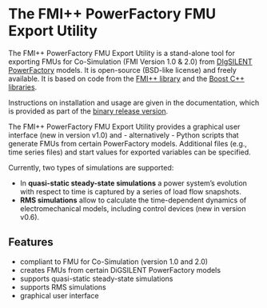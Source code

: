 # The FMI++ PowerFactory FMU Export Utility

The FMI++ PowerFactory FMU Export Utility is a stand-alone tool for exporting FMUs for Co-Simulation (FMI Version 1.0 & 2.0) from [DIgSILENT PowerFactory](https://www.digsilent.de/en/powerfactory.html) models. 
It is open-source (BSD-like license) and freely available. 
It is based on code from the [FMI++ library](https://github.com/fmipp/fmipp) and the [Boost C++ libraries](https://boost.org).

Instructions on installation and usage are given in the documentation, which is provided as part of the [binary release version](https://github.com/fmipp/powerfactory-fmu/releases/download/v1.0/powerfactory-fmu-v1.0-PF2019-SP4-x64.zip).

The FMI++ PowerFactory FMU Export Utility provides a graphical user interface (new in version v1.0) and - alternatively - Python scripts that generate FMUs from certain PowerFactory models.
Additional files (e.g., time series files) and start values for exported variables can be specified.


Currently, two types of simulations are supported:

+ In **quasi-static steady-state simulations** a power system’s evolution with respect to time is captured by a series of load flow snapshots.
+ **RMS simulations** allow to calculate the time-dependent dynamics of electromechanical models, including control devices (new in version v0.6).

## Features

+ compliant to FMU for Co-Simulation (version 1.0 and 2.0)
+ creates FMUs from certain DiGSILENT PowerFactory models
+ supports quasi-static steady-state simulations
+ supports RMS simulations
+ graphical user interface
